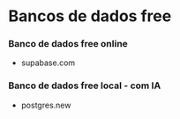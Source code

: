# Bancos de dados free

### Banco de dados free online
* supabase.com

### Banco de dados free local - com IA
* postgres.new
 

